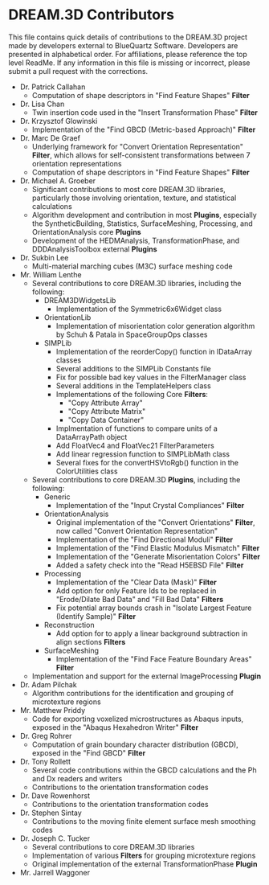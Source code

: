 # DREAM.3D Contributors #

This file contains quick details of contributions to the DREAM.3D project made by developers external to BlueQuartz Software. Developers are presented in alphabetical order. For affiliations, please reference the top level ReadMe. If any information in this file is missing or incorrect, please submit a pull request with the corrections.

+ Dr. Patrick Callahan
  + Computation of shape descriptors in "Find Feature Shapes" **Filter**
+ Dr. Lisa Chan
  + Twin insertion code used in the "Insert Transformation Phase" **Filter**
+ Dr. Krzysztof Glowinski
  + Implementation of the "Find GBCD (Metric-based Approach)" **Filter**
+ Dr. Marc De Graef
  + Underlying framework for "Convert Orientation Representation" **Filter**, which allows for self-consistent transformations between 7 orientation representations
  + Computation of shape descriptors in "Find Feature Shapes" **Filter**
+ Dr. Michael A. Groeber
  + Significant contributions to most core DREAM.3D libraries, particularly those involving orientation, texture, and statistical calculations
  + Algorithm development and contribution in most **Plugins**, especially the SyntheticBuilding, Statistics, SurfaceMeshing, Processing, and OrientationAnalysis core **Plugins**
  + Development of the HEDMAnalysis, TransformationPhase, and DDDAnalysisToolbox external **Plugins**
+ Dr. Sukbin Lee
  + Multi-material marching cubes (M3C) surface meshing code
+ Mr. William Lenthe
  + Several contributions to core DREAM.3D libraries, including the following:
    + DREAM3DWidgetsLib
      + Implementation of the Symmetric6x6Widget class
    + OrientationLib
      + Implementation of misorientation color generation algorithm by Schuh & Patala in SpaceGroupOps classes
    + SIMPLib
      + Implementation of the reorderCopy() function in IDataArray classes
      + Several additions to the SIMPLib Constants file
      + Fix for possible bad key values in the FilterManager class
      + Several additions in the TemplateHelpers class
      + Implementations of the following Core **Filters**:
        + "Copy Attribute Array"
        + "Copy Attribute Matrix"
        + "Copy Data Container"
      + Implmentation of functions to compare units of a DataArrayPath object
      + Add FloatVec4 and FloatVec21 FilterParameters
      + Add linear regression function to SIMPLibMath class
      + Several fixes for the convertHSVtoRgb() function in the ColorUtilities class
  + Several contributions to core DREAM.3D **Plugins**, including the following:
    + Generic
      + Implementation of the "Input Crystal Compliances" **Filter**
    + OrientationAnalysis
      + Original implementation of the "Convert Orientations" **Filter**, now called "Convert Orientation Representation"
      + Implementation of the "Find Directional Moduli" **Filter**
      + Implementation of the "Find Elastic Modulus Mismatch" **Filter**
      + Implementation of the "Generate Misorientation Colors" **Filter**
      + Added a safety check into the "Read H5EBSD File" **Filter**
    + Processing
      + Implementation of the "Clear Data (Mask)" **Filter**
      + Add option for only Feature Ids to be replaced in "Erode/Dilate Bad Data" and "Fill Bad Data" **Filters**
      + Fix potential array bounds crash in "Isolate Largest Feature (Identify Sample)" **Filter**
    + Reconstruction
      + Add option for to apply a linear background subtraction in align sections **Filters**
    + SurfaceMeshing
      + Implementation of the "Find Face Feature Boundary Areas" **Filter**
  + Implementation and support for the external ImageProcessing **Plugin**
+ Dr. Adam Pilchak
  + Algorithm contributions for the identification and grouping of microtexture regions
+ Mr. Matthew Priddy
  + Code for exporting voxelized microstructures as Abaqus inputs, exposed in the "Abaqus Hexahedron Writer" **Filter**
+ Dr. Greg Rohrer
  + Computation of grain boundary character distribution (GBCD), exposed in the "Find GBCD" **Filter**
+ Dr. Tony Rollett
  + Several code contributions within the GBCD calculations and the Ph and Dx readers and writers
  + Contributions to the orientation transformation codes
+ Dr. Dave Rowenhorst
  + Contributions to the orientation transformation codes
+ Dr. Stephen Sintay
  + Contributions to the moving finite element surface mesh smoothing codes
+ Dr. Joseph C. Tucker
  + Several contributions to core DREAM.3D libraries
  + Implementation of various **Filters** for grouping microtexture regions
  + Original implementation of the external TransformationPhase **Plugin**
+ Mr. Jarrell Waggoner
